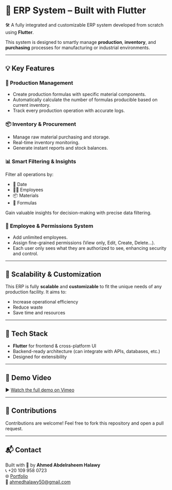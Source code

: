 # 🧩 ERP System – Built with Flutter

🛠️ A fully integrated and customizable ERP system developed from scratch using **Flutter**.

This system is designed to smartly manage **production**, **inventory**, and **purchasing** processes for manufacturing or industrial environments.

---

## 💡 Key Features

### 🧪 Production Management
- Create production formulas with specific material components.
- Automatically calculate the number of formulas producible based on current inventory.
- Track every production operation with accurate logs.

### 📦 Inventory & Procurement
- Manage raw material purchasing and storage.
- Real-time inventory monitoring.
- Generate instant reports and stock balances.

### 📊 Smart Filtering & Insights
Filter all operations by:
- 📅 Date  
- 👨‍💼 Employees  
- 📦 Materials  
- 🧪 Formulas  

Gain valuable insights for decision-making with precise data filtering.

### 👥 Employee & Permissions System
- Add unlimited employees.
- Assign fine-grained permissions (View only, Edit, Create, Delete...).
- Each user only sees what they are authorized to see, enhancing security and control.

---

## 🔧 Scalability & Customization

This ERP is fully **scalable** and **customizable** to fit the unique needs of any production facility. It aims to:
- Increase operational efficiency  
- Reduce waste  
- Save time and resources

---

## 🚀 Tech Stack
- **Flutter** for frontend & cross-platform UI
- Backend-ready architecture (can integrate with APIs, databases, etc.)
- Designed for extensibility

---

## 🎥 Demo Video

▶️ [Watch the full demo on Vimeo](https://vimeo.com/1099129369)

---

## 🤝 Contributions
Contributions are welcome! Feel free to fork this repository and open a pull request.

---

## 📬 Contact
Built with 💙 by **Ahmed Abdelraheem Halawy**  
📞 +20 109 958 0723  
🌐 [Portfolio](https://www.halawy.xyz)  
📧 [ahmedhalawy50@gmail.com](mailto:ahmedhalawy50@gmail.com)
